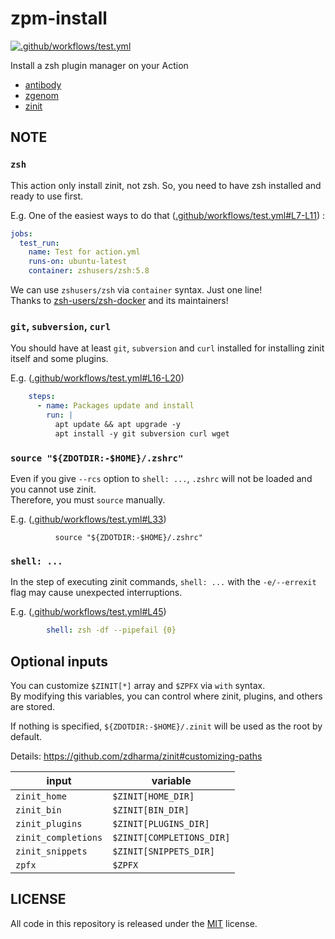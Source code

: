 # zpm-install

[![.github/workflows/test.yml](https://github.com/0xTadash1/zpm-install/actions/workflows/test.yml/badge.svg)](https://github.com/0xTadash1/zpm-install/actions/workflows/test.yml)

Install a zsh plugin manager on your Action

- [antibody](https://github.com/getantibody/antibody)
- [zgenom](https://github.com/jandamm/zgenom)
- [zinit](https://github.com/zdharma/zinit)

## NOTE

### `zsh`

This action only install zinit, not zsh. So, you need to have zsh installed and ready to use first.

E.g. One of the easiest ways to do that ([.github/workflows/test.yml#L7-L11](https://github.com/0xTadash1/zpm-install/blob/main/.github/workflows/test.yml#L7-L11))
:
```yaml
jobs:
  test_run:
    name: Test for action.yml
    runs-on: ubuntu-latest
    container: zshusers/zsh:5.8
 ```

 We can use `zshusers/zsh` via `container` syntax. Just one line! \
 Thanks to [zsh-users/zsh-docker](https://github.com/zsh-users/zsh-docker) and its maintainers!

### `git`, `subversion`, `curl`

You should have at least `git`, `subversion` and `curl` installed for installing zinit itself and some plugins.

E.g. ([.github/workflows/test.yml#L16-L20](https://github.com/0xTadash1/zpm-install/blob/main/.github/workflows/test.yml#L16-L20))
```yaml
    steps:
      - name: Packages update and install
        run: |
          apt update && apt upgrade -y
          apt install -y git subversion curl wget
```

### `source "${ZDOTDIR:-$HOME}/.zshrc"`

Even if you give `--rcs` option to `shell: ...`, `.zshrc` will not be loaded and you cannot use zinit. \
Therefore, you must `source` manually.

E.g. ([.github/workflows/test.yml#L33](https://github.com/0xTadash1/zpm-install/blob/main/.github/workflows/test.yml#L33))
```shell
          source "${ZDOTDIR:-$HOME}/.zshrc"
```

### `shell: ...`

In the step of executing zinit commands, `shell: ...` with the `-e/--errexit` flag may cause unexpected interruptions.

E.g. ([.github/workflows/test.yml#L45](https://github.com/0xTadash1/zpm-install/blob/main/.github/workflows/test.yml#L45))
```yaml
        shell: zsh -df --pipefail {0}
```

## Optional inputs

You can customize `$ZINIT[*]` array and `$ZPFX` via `with` syntax. \
By modifying this variables, you can control where zinit, plugins, and others are stored.

If nothing is specified, `${ZDOTDIR:-$HOME}/.zinit` will be used as the root by default.

Details: https://github.com/zdharma/zinit#customizing-paths

|input|variable|
|---|---|
|`zinit_home`|`$ZINIT[HOME_DIR]`|
|`zinit_bin`|`$ZINIT[BIN_DIR]`|
|`zinit_plugins`|`$ZINIT[PLUGINS_DIR]`|
|`zinit_completions`|`$ZINIT[COMPLETIONS_DIR]`|
|`zinit_snippets`|`$ZINIT[SNIPPETS_DIR]`|
|`zpfx`|`$ZPFX`|

## LICENSE

All code in this repository is released under the [MIT](https://github.com/0xTadash1/zpm-install/blob/main/LICENSE) license.
